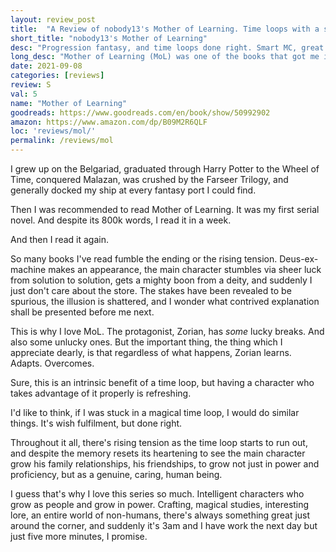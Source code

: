 ```yaml
---
layout: review_post
title:  "A Review of nobody13's Mother of Learning. Time loops with a smart protagonist, done so very, very right."
short_title: "nobody13's Mother of Learning"
desc: "Progression fantasy, and time loops done right. Smart MC, great plot, varied magic systems. Groundhog day has nothing on this."
long_desc: "Mother of Learning (MoL) was one of the books that got me into this entire genre. The protag is relatible, clever, and solves problems in ana amazing way. No luck or deus-ex, just pure brainpower."
date: 2021-09-08
categories: [reviews]
review: S
val: 5
name: "Mother of Learning"
goodreads: https://www.goodreads.com/en/book/show/50992902
amazon: https://www.amazon.com/dp/B09M2R6QLF
loc: 'reviews/mol/'
permalink: /reviews/mol
---
```


I grew up on the Belgariad, graduated through Harry Potter to the Wheel of Time, conquered Malazan, was crushed by the Farseer Trilogy, and generally docked my ship at every fantasy port I could find. 

Then I was recommended to read Mother of Learning. It was my first serial novel. And despite its 800k words, I read it in a week.

And then I read it again.

So many books I've read fumble the ending or the rising tension. Deus-ex-machine makes an appearance, the main character stumbles via sheer luck from solution to solution, gets a mighty boon from a deity, and suddenly I just don't care about the store. The stakes have been revealed to be spurious, the illusion is shattered, and I wonder what contrived explanation shall be presented before me next. 

This is why I love MoL. The protagonist, Zorian, has *some* lucky breaks. And also some unlucky ones. But the important thing, the thing which I appreciate dearly, is that regardless of what happens, Zorian learns. Adapts. Overcomes.

Sure, this is an intrinsic benefit of a time loop, but having a character who takes advantage of it properly is refreshing.

I'd like to think, if I was stuck in a magical time loop, I would do similar things. It's wish fulfilment, but done right.

Throughout it all, there's rising tension as the time loop starts to run out, and despite the memory resets its heartening to see the main character grow his family relationships, his friendships, to grow not just in power and proficiency, but as a genuine, caring, human being.

I guess that's why I love this series so much. Intelligent characters who grow as people and grow in power. Crafting, magical studies, interesting lore, an entire world of non-humans, there's always something great just around the corner, and suddenly it's 3am and I have work the next day but just five more minutes, I promise.
